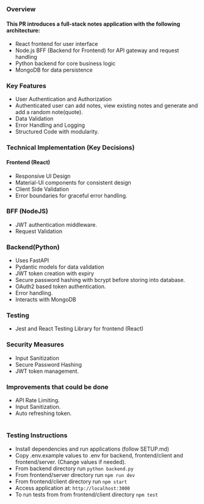 ### Overview

#### This PR introduces a full-stack notes application with the following architecture:

- React frontend for user interface
- Node.js BFF (Backend for Frontend) for API gateway and request handling
- Python backend for core business logic
- MongoDB for data persistence

### Key Features

- User Authentication and Authorization
- Authenticated user can add notes, view existing notes and generate and add a random note(quote).
- Data Validation
- Error Handling and Logging
- Structured Code with modularity.

### Technical Implementation (Key Decisions)

#### Frontend (React)

- Responsive UI Design
- Material-UI components for consistent design
- Client Side Validation
- Error boundaries for graceful error handling.

### BFF (NodeJS)

- JWT authentication middleware.
- Request Validation

### Backend(Python)

- Uses FastAPI
- Pydantic models for data validation
- JWT token creation with expiry
- Secure password hashing with bcrypt before storing into database.
- OAuth2 based token authentication.
- Error handling.
- Interacts with MongoDB

### Testing

- Jest and React Testing Library for frontend (React)

### Security Measures

- Input Sanitization
- Secure Password Hashing
- JWT token management.

### Improvements that could be done

- API Rate Limiting.
- Input Sanitization.
- Auto refreshing token.

#

### Testing Instructions

- Install dependencies and run applications (follow SETUP.md)
- Copy .env.example values to .env for backend, frontend/client and frontend/server. (Change values if needed).
- From backend directory run `python backend.py`
- From frontend/server directory run `npm run dev`
- From frontend/client directory run `npm start`
- Access application at: `http://localhost:3000`
- To run tests from from frontend/client directory `npm test`
